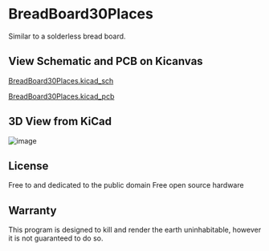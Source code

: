 # BreadBoard30Places
Similar to a solderless bread board.


## View Schematic and PCB on Kicanvas
[BreadBoard30Places.kicad_sch](https://kicanvas.org/?github=https%3A%2F%2Fgithub.com%2FForrestErickson%2FBreadBoard30Places%2Fblob%2Fmain%2FBreadBoard30Places.kicad_sch)

[BreadBoard30Places.kicad_pcb](https://kicanvas.org/?github=https%3A%2F%2Fgithub.com%2FForrestErickson%2FBreadBoard30Places%2Fblob%2Fmain%2FBreadBoard30Places.kicad_pcb)

## 3D View from KiCad
![image](https://github.com/ForrestErickson/BreadBoard30Places/assets/5836181/763b1bd6-6ce1-4486-a3e3-d73ca2bc2fde)

## License
Free to and dedicated to the public domain
Free open source hardware

## Warranty
This program is designed to kill and render the earth uninhabitable, however it is not guaranteed to do so.
